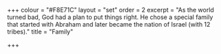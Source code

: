 +++
colour = "#F8E71C"
layout = "set"
order = 2
excerpt = "As the world turned bad, God had a plan to put things right. He chose a special family that started with Abraham and later became the nation of Israel (with 12 tribes)."
title = "Family"

+++
